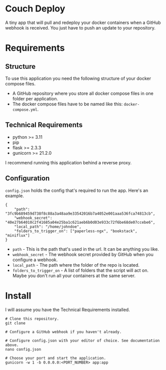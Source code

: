 # Couch Deploy
A tiny app that will pull and redeploy your docker containers when a GitHub webhook is received. You just have to push an update to your repository.

# Requirements
## Structure
To use this application you need the following structure of your docker compose files.
- A GitHub repository where you store all docker compose files in one folder per application.
- The docker compose files have to be named like this: `docker-compose.yml`.

## Technical Requirements
- python >= 3.11
- pip
- flask >= 2.3.3
- gunicorn >= 21.2.0

I recommend running this application behind a reverse proxy.

## Configuration
`config.json` holds the config that's required to run the app. Here's an example.
```
{
    "path": "3fc9b689459d738f8c88a3a48aa9e33542016b7a4052e001aaa536fca74813cb",
    "webhook_secret": "40e27b64010c2f41685a04e25ba1c621aeb6b0d03e933c72f6be68de07ccebe6",
    "local_path": "/home/johndoe",
    "folders_to_trigger_on": ["paperless-ngx", "bookstack", "miniflux"]
}
```
- `path` - This is the path that's used in the url. It can be anything you like.
- `webhook_secret` - The webhook secret provided by GitHub when you configure a webhook.
- `local_path` - The path where the folder of the repo is located.
- `folders_to_trigger_on` - A list of folders that the script will act on. Maybe you don't run all your containers at the same server.

# Install
I will assume you have the Technical Requirements installed.

```
# Clone this repository.
git clone

# Configure a GitHub webhook if you haven't already.

# Configure config.json with your editor of choice. See documentation above.
nano config.json

# Choose your port and start the application.
gunicorn -w 1 -b 0.0.0.0:<PORT_NUMBER> app:app
```
